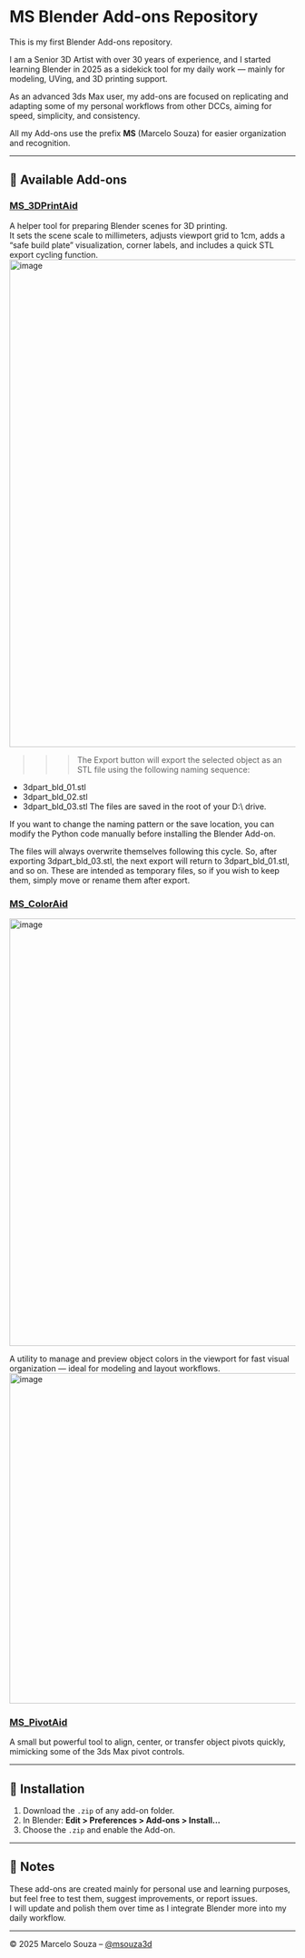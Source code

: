 # MS Blender Add-ons Repository

This is my first Blender Add-ons repository.

I am a Senior 3D Artist with over 30 years of experience, and I started learning Blender in 2025 as a sidekick tool for my daily work — mainly for modeling, UVing, and 3D printing support.

As an advanced 3ds Max user, my add-ons are focused on replicating and adapting some of my personal workflows from other DCCs, aiming for speed, simplicity, and consistency.

All my Add-ons use the prefix **MS** (Marcelo Souza) for easier organization and recognition.

---

## 🧩 Available Add-ons

### [MS_3DPrintAid](./MS_3DPrintAid)

A helper tool for preparing Blender scenes for 3D printing.  
It sets the scene scale to millimeters, adjusts viewport grid to 1cm, adds a “safe build plate” visualization, corner labels, and includes a quick STL export cycling function.
<img width="1553" height="859" alt="image" src="https://github.com/user-attachments/assets/f29ee773-fc69-44da-9b1c-410090221ca4" />

  >>> The Export button will export the selected object as an STL file using the following naming sequence:
- 3dpart_bld_01.stl
- 3dpart_bld_02.stl
- 3dpart_bld_03.stl
      The files are saved in the root of your D:\ drive.

If you want to change the naming pattern or the save location, you can modify the Python code manually before installing the Blender Add-on.

The files will always overwrite themselves following this cycle. So, after exporting 3dpart_bld_03.stl, the next export will return to 3dpart_bld_01.stl, and so on. These are intended as temporary files, so if you wish to keep them, simply move or rename them after export.

### [MS_ColorAid](./MS_ColorAid)
<img width="892" height="753" alt="image" src="https://github.com/user-attachments/assets/92dc0021-b575-48fb-9d2f-9ec62c2f7e50" />

A utility to manage and preview object colors in the viewport for fast visual organization — ideal for modeling and layout workflows.
<img width="812" height="582" alt="image" src="https://github.com/user-attachments/assets/150d9ea1-cd2d-42f4-820f-6fe10c34b3a5" />

### [MS_PivotAid](./MS_PivotAid)
A small but powerful tool to align, center, or transfer object pivots quickly, mimicking some of the 3ds Max pivot controls.

---

## 🧰 Installation

1. Download the `.zip` of any add-on folder.  
2. In Blender: **Edit > Preferences > Add-ons > Install...**  
3. Choose the `.zip` and enable the Add-on.  

---

## 🧠 Notes

These add-ons are created mainly for personal use and learning purposes, but feel free to test them, suggest improvements, or report issues.  
I will update and polish them over time as I integrate Blender more into my daily workflow.

---

© 2025 Marcelo Souza – [@msouza3d](https://www.instagram.com/msouza3d/)
